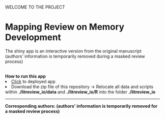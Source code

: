 WELCOME TO THE PROJECT
# Mapping Review on Memory Development
<p>The shiny app is an interactive version from the original manuscript (authors' information is temporarily removed during a masked review process)</p>
<br>
<strong>How to run this app</strong>
<li><a href="https://memdev.shinyapps.io/litreview_io">Click</a> to deployed app</li>
<li>Download the zip file of this repository &#8594; Relocate all data and scripts within <strong>./litreview_io/data</strong> and <strong>./litreview_io/R</strong> into the folder <strong>./litreview_io</mark> </li>

---
<p>Corresponding authors: (authors' information is temporarily removed for a masked review process)
